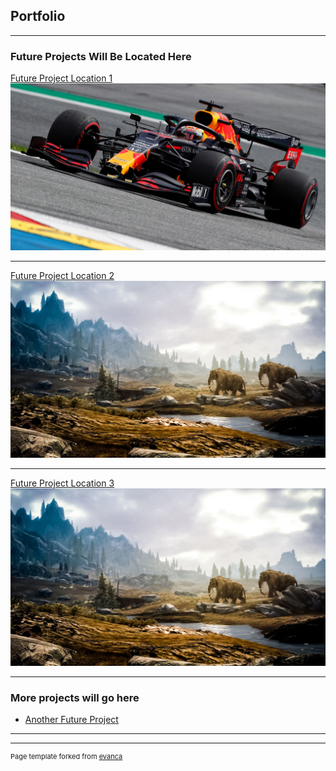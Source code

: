 ## Portfolio

---

### Future Projects Will Be Located Here 

[Future Project Location 1](/sample_page)
<img src="images/red bull.jpg?raw=true"/>

---
[Future Project Location 2](/pdf/sample_presentation.pdf)
<img src="images/skyrim.jpg?raw=true"/>

---
[Future Project Location 3](http://example.com/)
<img src="images/skyrim.jpg?raw=true"/>

---

### More projects will go here

- [Another Future Project](http://example.com/)


---




---
<p style="font-size:11px">Page template forked from <a href="https://github.com/evanca/quick-portfolio">evanca</a></p>
<!-- Remove above link if you don't want to attibute -->
